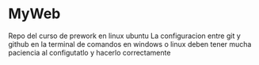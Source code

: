 # MyWeb
Repo del curso de prework en linux ubuntu
La configuracion entre git y github en la terminal de comandos en windows o linux deben tener mucha paciencia al configutatlo y hacerlo correctamente
